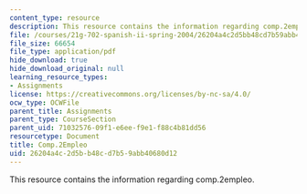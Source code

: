 ```yaml
---
content_type: resource
description: This resource contains the information regarding comp.2empleo.
file: /courses/21g-702-spanish-ii-spring-2004/26204a4c2d5bb48cd7b59abb40680d12_MIT21G_702S04_empleo.pdf
file_size: 66654
file_type: application/pdf
hide_download: true
hide_download_original: null
learning_resource_types:
- Assignments
license: https://creativecommons.org/licenses/by-nc-sa/4.0/
ocw_type: OCWFile
parent_title: Assignments
parent_type: CourseSection
parent_uid: 71032576-09f1-e6ee-f9e1-f88c4b81dd56
resourcetype: Document
title: Comp.2Empleo
uid: 26204a4c-2d5b-b48c-d7b5-9abb40680d12
---
```

This resource contains the information regarding comp.2empleo.